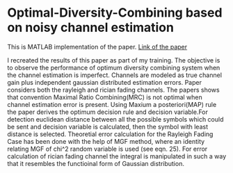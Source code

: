 # Optimal-Diversity-Combining based on noisy channel estimation

This is MATLAB implementation of the paper.
[Link of the paper](https://ieeexplore.ieee.org/document/1312482)

I recreated the results of this paper as part of my training. The objective is to observe the performance of optimum diversity combining system when the channel estimation is imperfect. Channels are modeled as true channel gain plus independent gaussian distributed estimation errors. Paper considers both the rayleigh and rician fading channels. The papers shows that convention Maximal Ratio Combining(MRC) is not optimal when channel estimation error is present. Using Maxium a posteriori(MAP) rule the paper derives the optimum decision rule and decision variable.For detection euclidean distance between all the possible symbols which could be sent and decision variable is calculated, then the symbol with least distance is selected. Theoretial error calculation for the Rayleigh Fading Case has been done with the help of MGF method, where an identity relating MGF of chi^2 random variable is used (see eqn. 25). For error calculation of rician fading channel the integral is manipulated in such a way that it resembles the functioinal form of Gaussian distribution.
